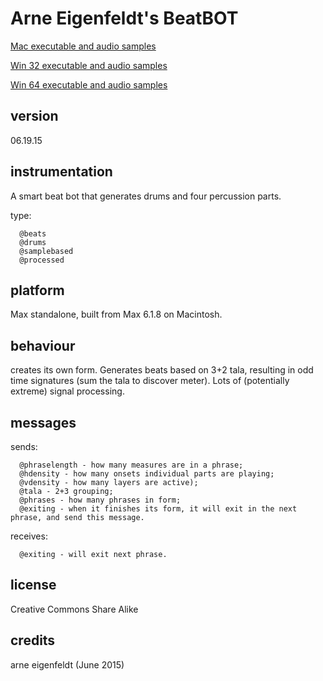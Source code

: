 # Arne Eigenfeldt's BeatBOT #

[Mac executable and audio samples](https://www.sfu.ca/musebots/Musebot_Test_Suite/Musebots/Beat_generators/ae_BeatBOT.zip)

[Win 32 executable and audio samples](https://www.sfu.ca/musebots/Musebot_Test_Suite/Musebots_Win32/Beat_generators/ae_BeatBOT_w32.zip)

[Win 64 executable and audio samples](https://www.sfu.ca/musebots/Musebot_Test_Suite/Musebots_Win64/Beat_generators/ae_BeatBOT_w64.zip)

## version ##

06.19.15

## instrumentation ##

A smart beat bot that generates drums and four percussion parts.

type:

      @beats
      @drums
      @samplebased
      @processed

## platform ##

Max standalone, built from Max 6.1.8 on Macintosh.

## behaviour ##

creates its own form. Generates beats based on 3+2 tala, resulting in odd time signatures (sum the tala to discover meter). Lots of (potentially extreme) signal processing.

## messages ##

sends:

      @phraselength - how many measures are in a phrase;
      @hdensity - how many onsets individual parts are playing;
      @vdensity - how many layers are active);
      @tala - 2+3 grouping;
      @phrases - how many phrases in form;
      @exiting - when it finishes its form, it will exit in the next phrase, and send this message.

receives:

      @exiting - will exit next phrase.

## license ##

Creative Commons Share Alike

## credits ##

arne eigenfeldt (June 2015)
